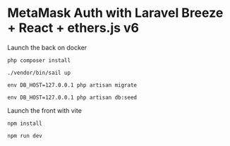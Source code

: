 # MetaMask Auth with Laravel Breeze + React + ethers.js v6

Launch the back on docker

`php composer install`

`./vendor/bin/sail up`

`env DB_HOST=127.0.0.1 php artisan migrate`

`env DB_HOST=127.0.0.1 php artisan db:seed`

Launch the front with vite

`npm install`

`npm run dev`
